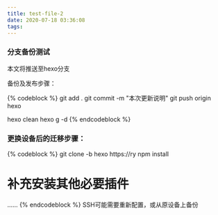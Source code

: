 ```yaml
---
title: test-file-2
date: 2020-07-18 03:36:08
tags:
---
```


### 分支备份测试

本文将推送至hexo分支

备份及发布步骤：

{% codeblock %}
git add .
git commit -m "本次更新说明"
git push origin hexo

hexo clean
hexo g -d
{% endcodeblock %}

### 更换设备后的迁移步骤：
{% codeblock %}
git clone -b hexo https://ry
npm install 
# 补充安装其他必要插件
……
{% endcodeblock %}
SSH可能需要重新配置，或从原设备上备份